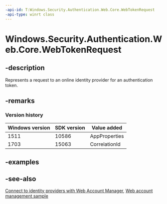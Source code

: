 ```yaml
---
-api-id: T:Windows.Security.Authentication.Web.Core.WebTokenRequest
-api-type: winrt class
---
```


<!-- Class syntax.
public class WebTokenRequest : Windows.Security.Authentication.Web.Core.IWebTokenRequest, Windows.Security.Authentication.Web.Core.IWebTokenRequest2
-->

# Windows.Security.Authentication.Web.Core.WebTokenRequest

## -description
Represents a request to an online identity provider for an authentication token.

## -remarks

### Version history

| Windows version | SDK version | Value added |
| -- | -- | -- |
| 1511 | 10586 | AppProperties |
| 1703 | 15063 | CorrelationId |

## -examples

## -see-also
[Connect to identity providers with Web Account Manager](https://docs.microsoft.com/windows/uwp/security/web-account-manager), [Web account management sample](https://github.com/Microsoft/Windows-universal-samples/tree/master/Samples/WebAccountManagement)
